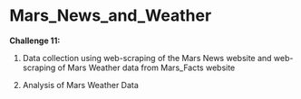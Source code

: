 # Mars_News_and_Weather
<b>Challenge 11:</b><ol><li>Data collection using web-scraping of the Mars News website and web-scraping of Mars Weather data from Mars_Facts website</li>
  <li>Analysis of Mars Weather Data</li></ol>
